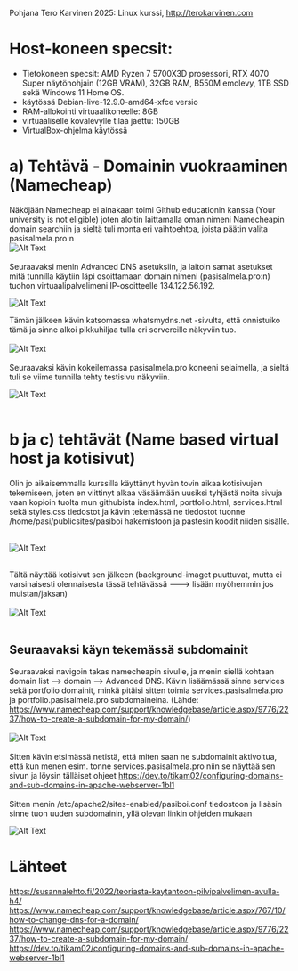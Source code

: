 Pohjana Tero Karvinen 2025: Linux kurssi, http://terokarvinen.com

# Host-koneen specsit:

- Tietokoneen specsit: AMD Ryzen 7 5700X3D prosessori, RTX 4070 Super näytönohjain (12GB VRAM), 32GB RAM, B550M emolevy, 1TB SSD sekä Windows 11 Home OS.
- käytössä Debian-live-12.9.0-amd64-xfce versio
- RAM-allokointi virtuaalikoneelle: 8GB
- virtuaaliselle kovalevylle tilaa jaettu: 150GB
- VirtualBox-ohjelma käytössä

# a) Tehtävä - Domainin vuokraaminen (Namecheap)

Näköjään Namecheap ei ainakaan toimi Github educationin kanssa (Your university is not eligible) joten aloitin laittamalla oman nimeni Namecheapin domain searchiin ja sieltä tuli monta eri vaihtoehtoa, joista päätin valita pasisalmela.pro:n
<br>
![Alt Text](images/Week5image2.png)
<br>
<br>
Seuraavaksi menin Advanced DNS asetuksiin, ja laitoin samat asetukset mitä tunnilla käytiin läpi osoittamaan domain nimeni (pasisalmela.pro:n) tuohon virtuaalipalvelimeni IP-osoitteelle 134.122.56.192. 

![Alt Text](images/Week5image3.png)

Tämän jälkeen kävin katsomassa whatsmydns.net -sivulta, että onnistuiko tämä ja sinne alkoi pikkuhiljaa tulla eri servereille näkyviin tuo. 
<br>
<br>
![Alt Text](images/Week5image4.png)
<br>
<br>
Seuraavaksi kävin kokeilemassa pasisalmela.pro koneeni selaimella, ja sieltä tuli se viime tunnilla tehty testisivu näkyviin.

![Alt Text](images/Week5image5.png)
<br>
<br>

# b ja c) tehtävät (Name based virtual host ja kotisivut)

Olin jo aikaisemmalla kurssilla käyttänyt hyvän tovin aikaa kotisivujen tekemiseen, joten en viittinyt alkaa väsäämään uusiksi tyhjästä noita sivuja vaan kopioin tuolta mun githubista index.html, portfolio.html, services.html sekä styles.css tiedostot ja kävin tekemässä ne tiedostot tuonne /home/pasi/publicsites/pasiboi hakemistoon ja pastesin koodit niiden sisälle. <br>
<br>

![Alt Text](images/Week5image6.png)
<br>
<br>

 Tältä näyttää kotisivut sen jälkeen (background-imaget puuttuvat, mutta ei varsinaisesti olennaisesta tässä tehtävässä ---> lisään myöhemmin jos muistan/jaksan)
<br>
<br>
![Alt Text](images/Week5image7.png)
<br>
<br>
## Seuraavaksi käyn tekemässä subdomainit

Seuraavaksi navigoin takas namecheapin sivulle, ja menin siellä kohtaan domain list --> domain --> Advanced DNS. Kävin lisäämässä sinne services sekä portfolio domainit, minkä pitäisi sitten toimia services.pasisalmela.pro ja portfolio.pasisalmela.pro subdomaineina. (Lähde: https://www.namecheap.com/support/knowledgebase/article.aspx/9776/2237/how-to-create-a-subdomain-for-my-domain/)
<br>
<br>
![Alt Text](images/Week5image8.png)
<br>
<br>
Sitten kävin etsimässä netistä, että miten saan ne subdomainit aktivoitua, että kun menen esim. tonne services.pasisalmela.pro niin se näyttää sen sivun ja löysin tälläiset ohjeet https://dev.to/tikam02/configuring-domains-and-sub-domains-in-apache-webserver-1bl1 <br>
<br>
Sitten menin /etc/apache2/sites-enabled/pasiboi.conf tiedostoon ja lisäsin sinne tuon uuden subdomainin, yllä olevan linkin ohjeiden mukaan 

![Alt Text](images/Week5image9.png)


# Lähteet
https://susannalehto.fi/2022/teoriasta-kaytantoon-pilvipalvelimen-avulla-h4/ <br>
https://www.namecheap.com/support/knowledgebase/article.aspx/767/10/how-to-change-dns-for-a-domain/ <br>
https://www.namecheap.com/support/knowledgebase/article.aspx/9776/2237/how-to-create-a-subdomain-for-my-domain/ <br>
https://dev.to/tikam02/configuring-domains-and-sub-domains-in-apache-webserver-1bl1



